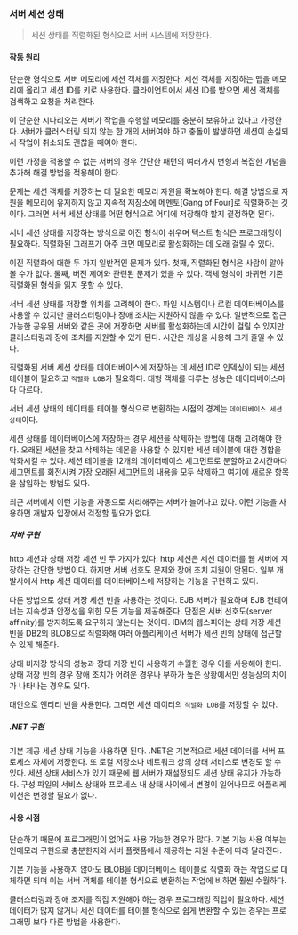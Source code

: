 ### 서버 세션 상태

> 세션 상태를 직렬화된 형식으로 서버 시스템에 저장한다.

#### 작동 원리

단순한 형식으로 서버 메모리에 세션 객체를 저장한다.
세션 객체를 저장하는 맵을 메모리에 올리고 세션 ID를 키로 사용한다.
클라이언트에서 세션 ID를 받으면 세션 객체를 검색하고 요청을 처리한다.

이 단순한 시나리오는 서버가 작업을 수행할 메모리를 충분히 보유하고 있다고 가정한다.
서버가 클러스터링 되지 않는 한 개의 서버여야 하고
충돌이 발생하면 세션이 손실되서 작업이 취소되도 괜찮을 때여야 한다.

이런 가정을 적용할 수 없는 서버의 경우 간단한 패턴의 여러가지 변형과 복잡한 개념을 추가해 해결 방법을 적용해야 한다.

문제는 세션 객체를 저장하는 데 필요한 메모리 자원을 확보해야 한다.
해결 방법으로 자원을 메모리에 유지하지 않고 지속적 저장소에 메멘토[Gang of Four]로 직렬화하는 것이다.
그러면 서버 세션 상태를 어떤 형식으로 어디에 저장해야 할지 결정하면 된다.

서버 세션 상태를 저장하는 방식으로 이진 형식이 쉬우며 텍스트 형식은 프로그래밍이 필요하다.
직렬화된 그래프가 아주 크면 메모리로 활성화하는 데 오래 걸릴 수 있다.

이진 직렬화에 대한 두 가지 일반적인 문제가 있다.
첫째, 직렬화된 형식은 사람이 알아볼 수가 없다.
둘째, 버전 제어와 관련된 문제가 있을 수 있다. 객체 형식이 바뀌면 기존 직렬화된 형식을 읽지 못할 수 있다.

서버 세션 상태를 저장할 위치를 고려해야 한다.
파일 시스템이나 로컬 데이터베이스를 사용할 수 있지만 클러스터링이나 장애 조치는 지원하지 않을 수 있다.
일반적으로 접근 가능한 공유된 서버와 같은 곳에 저장하면 서버를 활성화하는데 시간이 걸릴 수 있지만
클러스터링과 장애 조치를 지원할 수 있게 된다.
시간은 캐싱을 사용해 크게 줄일 수 있다.

직렬화된 서버 세션 상태를 데이터베이스에 저장하는 데 세션 ID로 인덱싱이 되는 세션 테이블이 필요하고 `직렬화 LOB`가 필요하다.
대형 객체를 다루는 성능은 데이터베이스마다 다르다.

서버 세션 상태의 데이터를 테이블 형식으로 변환하는 시점의 경계는 `데이터베이스 세션 상태`이다.

세션 상태를 데이터베이스에 저장하는 경우 세션을 삭제하는 방법에 대해 고려해야 한다.
오래된 세션을 찾고 삭제하는 데몬을 사용할 수 있지만 세션 테이블에 대한 경합을 악화시킬 수 있다.
세션 테이블을 12개의 데이터베이스 세그먼트로 분할하고 2시간마다 세그먼트를 회전시켜 가장 오래된 세그먼트의 내용을 모두 삭제하고 여기에 새로운 항목을 삽입하는 방법도 있다.

최근 서버에서 이런 기능을 자동으로 처리해주는 서버가 늘어나고 있다.
이런 기능을 사용하면 개발자 입장에서 걱정할 필요가 없다.

##### 자바 구현

http 세션과 상태 저장 세션 빈 두 가지가 있다.
http 세션은 세션 데이터를 웹 서버에 저장하는 간단한 방법이다.
하지만 서버 선호도 문제와 장애 조치 지원이 안된다.
일부 개발사에서 http 세션 데이터를 데이터베이스에 저장하는 기능을 구현하고 있다.

다른 방법으로 상태 저장 세션 빈을 사용하는 것이다.
EJB 서버가 필요하며 EJB 컨테이너는 지속성과 안정성을 위한 모든 기능을 제공해준다.
단점은 서버 선호도(server affinity)를 방지하도록 요구하지 않는다는 것이다.
IBM의 웹스피어는 상태 저장 세션 빈을 DB2의 BLOB으로 직렬화해 여러 애플리케이션 서버가 세션 빈의 상태에 접근할 수 있게 해준다.

상태 비저장 방식의 성능과 장태 저장 빈이 사용하기 수월한 경우 이를 사용해야 한다.
상태 저장 빈의 경우 장애 조치가 어려운 경우나 부하가 높은 상황에서만 성능상의 차이가 나타나는 경우도 있다.

대안으로 엔티티 빈을 사용한다. 그러면 세션 데이터의 `직렬화 LOB`를 저장할 수 있다.

##### .NET 구현

기본 제공 세션 상태 기능을 사용하면 된다.
.NET은 기본적으로 세션 데이터를 서버 프로세스 자체에 저장한다.
또 로컬 저장소나 네트워크 상의 상태 서비스로 변경도 할 수 있다.
세션 상태 서비스가 있기 때문에 웹 서버가 재설정되도 세션 상태 유지가 가능하다.
구성 파일의 서비스 상태와 프로세스 내 상태 사이에서 변경이 일어나므로 애플리케이션은 변경할 필요가 없다.

#### 사용 시점

단순하기 때문에 프로그래밍이 없어도 사용 가능한 경우가 많다.
기본 기능 사용 여부는 인메모리 구현으로 충분한지와 서버 플랫폼에서 제공하는 지원 수준에 따라 달라진다.

기본 기능을 사용하지 않아도 BLOB을 데이터베이스 테이블로 직렬화 하는 작업으로 대체하면 되며
이는 서버 객체를 테이블 형식으로 변환하는 작업에 비하면 훨씬 수월하다.

클러스터링과 장애 조지를 직접 지원해야 하는 경우 프로그래밍 작업이 필요하다.
세션 데이터가 많지 않거나 세션 데이터를 테이블 형식으로 쉽게 변환할 수 있는 경우는 프로그래밍 보다 다른 방법을 사용한다.
